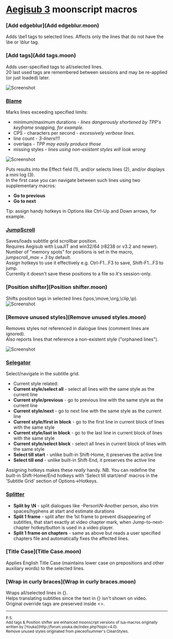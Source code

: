 [Aegisub 3](https://github.com/Aegisub/Aegisub) moonscript macros
========

### [Add edgeblur](Add edgeblur.moon)
Adds \\be1 tags to selected lines.
Affects only the lines that do not have the \be or \blur tag.

### [Add tags](Add tags.moon)
Adds user-specified tags to all/selected lines.<br>
20 last used tags are remembered between sessions and may be re-applied (or just loaded) later.

![Screenshot](http://img542.imageshack.us/img542/8342/ufhi.png)

### [Blame](Blame.moon)
Marks lines exceeding specified limits:
* minimum/maximum durations - *lines dangerously shortened by TPP's keyframe snapping, for example.*
* CPS - characters per second - *excessively verbose lines.*
* line count - *3-liners!!1*
* overlaps - *TPP may easily produce those*
* missing styles - *lines using non-existent styles will look wrong*

![Screenshot](http://img801.imageshack.us/img801/1775/p620.png)

Puts results into the Effect field (1), and/or selects lines (2), and/or displays a mini log (3).<br>
In the first case you can navigate between such lines using two supplementary macros:
* **Go to previous**
* **Go to next**

Tip: assign handy hotkeys in Options like Ctrl-Up and Down arrows, for example.

### [JumpScroll](JumpScroll.moon)
Saves/loads subtitle grid scrollbar position.<br/>
Requires Aegisub with LuaJIT and win32/64 (r8238 or v3.2 and newer).<br/>
Number of "memory spots" for positions is set in the macro, *jumpscroll_max = 3* by default.<br/>
Assign hotkeys to use it effectively e.g. Ctrl-F1...F3 to save, Shift-F1...F3 to jump.<br/>
Currently it doesn't save these positions to a file so it's session-only.

### [Position shifter](Position shifter.moon)
Shifts position tags in selected lines (\pos,\move,\org,\clip,\p).<br/>
![Screenshot](http://i.imgur.com/MGzi22j.png)

### [Remove unused styles](Remove unused styles.moon)
Removes styles not referenced in dialogue lines (comment lines are ignored).<br>
Also reports lines that reference a non-existent style ("orphaned lines").

![Screenshot](http://img203.imageshack.us/img203/6941/eas7.png)

### [Selegator](Selegator.moon)
Select/navigate in the subtitle grid.

* Current style related:
 * **Current style/select all** - select all lines with the same style as the current line
 * **Current style/previous** - go to previous line with the same style as the current line
 * **Current style/next** - go to next line with the same style as the current line
 * **Current style/first in block** - go to the first line in current block of lines with the same style
 * **Current style/last in block** - go to the last line in current block of lines with the same style
 * **Current style/select block** - select all lines in current block of lines with the same style
* **Select till start** - unlike built-in Shift-Home, it preserves the active line
* **Select till end** - unlike built-in Shift-End, it preserves the active line

Assigning hotkeys makes these _really_ handy.
NB. You can redefine the built-in Shift-Home/End hotkeys with 'Select till start/end' macros in the 'Subtitle Grid' section of Options->Hotkeys.

### [Splitter](Splitter.moon)

* **Split by \\N** - split dialogues like -Person\N-Another person, also trim spaces/hyphens at start and estimate durations
* **Split 1 frame** - split after the 1st frame to prevent disappearing of subtitles, that start exactly at video chapter mark, when Jump-to-next-chapter hotkey/button is used in a video player.
* **Split 1 frame on chapters** - same as above but reads a user specified chapters file and automatically fixes the affected lines.

### [Title Case](Title Case.moon)

Applies English Title Case (maintains lower case on prepositions and other auxiliary words) to the selected lines.

### [Wrap in curly braces](Wrap in curly braces.moon)
Wraps all/selected lines in {}.<br>
Helps translating subtitles since the text in {} isn't shown on video.<br>
Original override tags are preserved inside \<\>.

- - -
<sup>
P.S.
<br/>
Add tags & Position shifter are enhanced moonscript versions of lua-macros originally written by [Youka](http://forum.youka.de/index.php?topic=4.0).
<br/>
Remove unused styles originated from pieceofsummer's CleanStyles.
</sup>
